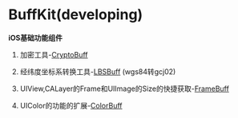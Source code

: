 # BuffKit(developing)
**iOS基础功能组件**

1. 加密工具-[CryptoBuff](http://r4l.xyz/2016/04/12/BuffKit-%E5%8A%A0%E8%A7%A3%E5%AF%86/)

2. 经纬度坐标系转换工具-[LBSBuff](http://r4l.xyz/2013/08/10/LBSBuff/) (wgs84转gcj02)

3. UIView,CALayer的Frame和UIImage的Size的快捷获取-[FrameBuff](http://r4l.xyz/2016/05/12/FrameBuff/)

4. UIColor的功能的扩展-[ColorBuff]()
